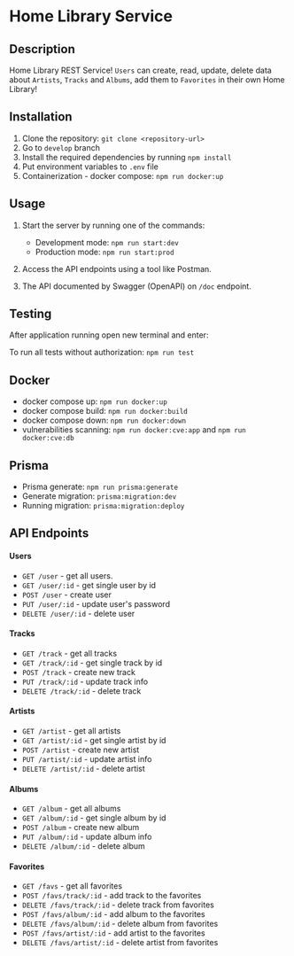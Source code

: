 # Home Library Service

## Description

Home Library REST Service! `Users` can create, read, update, delete data about `Artists`, `Tracks` and `Albums`, add them to `Favorites` in their own Home Library!

## Installation

1. Clone the repository: `git clone <repository-url>`
2. Go to `develop` branch
3. Install the required dependencies by running `npm install`
4. Put environment variables to `.env` file
5. Containerization - docker compose: `npm run docker:up`

## Usage

1. Start the server by running one of the commands:

   - Development mode: `npm run start:dev`
   - Production mode: `npm run start:prod`

2. Access the API endpoints using a tool like Postman.

3. The API documented by Swagger (OpenAPI) on `/doc` endpoint.

## Testing

After application running open new terminal and enter:

To run all tests without authorization: `npm run test`

## Docker 

 - docker compose up: `npm run docker:up`
 - docker compose build: `npm run docker:build`
 - docker compose down: `npm run docker:down`
 - vulnerabilities scanning: `npm run docker:cve:app` and `npm run docker:cve:db`

## Prisma

 - Prisma generate: `npm run prisma:generate` 
 - Generate migration: `prisma:migration:dev` 
 - Running migration: `prisma:migration:deploy` 

## API Endpoints

#### Users

- `GET /user` - get all users.
- `GET /user/:id` - get single user by id
- `POST /user` - create user
- `PUT /user/:id` - update user's password
- `DELETE /user/:id` - delete user

#### Tracks

- `GET /track` - get all tracks
- `GET /track/:id` - get single track by id
- `POST /track` - create new track
- `PUT /track/:id` - update track info
- `DELETE /track/:id` - delete track

#### Artists

- `GET /artist` - get all artists
- `GET /artist/:id` - get single artist by id
- `POST /artist` - create new artist
- `PUT /artist/:id` - update artist info
- `DELETE /artist/:id` - delete artist

#### Albums

- `GET /album` - get all albums
- `GET /album/:id` - get single album by id
- `POST /album` - create new album
- `PUT /album/:id` - update album info
- `DELETE /album/:id` - delete album

#### Favorites

- `GET /favs` - get all favorites
- `POST /favs/track/:id` - add track to the favorites
- `DELETE /favs/track/:id` - delete track from favorites
- `POST /favs/album/:id` - add album to the favorites
- `DELETE /favs/album/:id` - delete album from favorites
- `POST /favs/artist/:id` - add artist to the favorites
- `DELETE /favs/artist/:id` - delete artist from favorites
